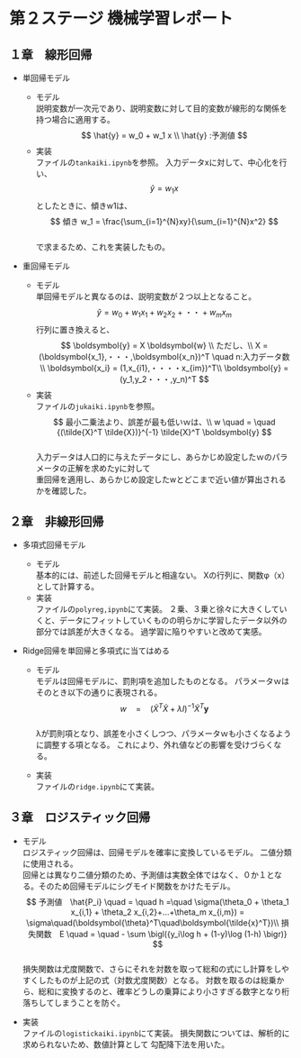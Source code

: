 # 第２ステージ 機械学習レポート
## １章　線形回帰
* 単回帰モデル 
  * モデル  
説明変数が一次元であり、説明変数に対して目的変数が線形的な関係を持つ場合に適用する。  
  $$ \hat{y} = w_0 + w_1 x \\
  \hat{y} :予測値
  $$  
  * 実装  
    ファイルの`tankaiki.ipynb`を参照。
    入力データxに対して、中心化を行い、$$ \hat{y}=w_1 x $$としたときに、傾きw1は、  
    $$ 傾き w_1 = \frac{\sum_{i=1}^{N}xy}{\sum_{i=1}^{N}x^2} $$  
    で求まるため、これを実装したもの。  

* 重回帰モデル  
  * モデル  
  単回帰モデルと異なるのは、説明変数が２つ以上となること。 
  　　$$ \hat{y} = w_0 + w_1 x_1 + w_2 x_2 +・・+w_m x_m $$
    行列に置き換えると、  
      $$ \boldsymbol{y} = X \boldsymbol{w} \\
      ただし、\\
      X = (\boldsymbol{x_1},・・・,\boldsymbol{x_n})^T  \quad n:入力データ数 \\
      \boldsymbol{x_i} = (1,x_{i1},・・・・x_{im})^T\\
      \boldsymbol{y} = (y_1,y_2・・・,y_n)^T $$  
  * 実装  
  ファイルの`jukaiki.ipynb`を参照。  
    $$ 最小二乗法より、誤差が最も低いｗは、\\
    w \quad = \quad {(\tilde{X}^T \tilde{X})}^{-1} \tilde{X}^T \boldsymbol{y} $$  
    入力データは人口的に与えたデータにし、あらかじめ設定したｗのパラメータの正解を求めたyに対して  
    重回帰を適用し、あらかじめ設定したwとどこまで近い値が算出されるかを確認した。
  
## ２章　非線形回帰  
* 多項式回帰モデル  
  * モデル  
  基本的には、前述した回帰モデルと相違ない。
  Xの行列に、関数φ（x）として計算する。
  * 実装  
  ファイルの`polyreg,ipynb`にて実装。
  ２乗、３乗と徐々に大きくしていくと、データにフィットしていくものの明らかに学習したデータ以外の部分では誤差が大きくなる。
  過学習に陥りやすいと改めて実感。  
      
* Ridge回帰を単回帰と多項式に当てはめる  
  * モデル  
  モデルは回帰モデルに、罰則項を追加したものとなる。
  パラメータｗはそのとき以下の通りに表現される。
    $$ w\quad = \quad {(\tilde{X}^T \tilde{X}+\lambda I)}^{-1} \tilde{X}^T \boldsymbol{y} $$  
    λが罰則項となり、誤差を小さくしつつ、パラメータｗも小さくなるように調整する項となる。
    これにより、外れ値などの影響を受けづらくなる。
  
  * 実装  
  ファイルの`ridge.ipynb`にて実装。


## ３章　ロジスティック回帰  
* モデル  
ロジスティック回帰は、回帰モデルを確率に変換しているモデル。
二値分類に使用される。  
回帰とは異なり二値分類のため、予測値は実数全体ではなく、０か１となる。そのため回帰モデルにシグモイド関数をかけたモデル。  
  $$ 予測値　\hat{P_i} \quad = \quad h =\quad \sigma(\theta_0 + \theta_1 x_{i,1} + \theta_2 x_{i,2}+...+\theta_m x_{i,m}) = \sigma\quad(\boldsymbol{\theta}^T\quad\boldsymbol{\tilde{x}^T})\\
  損失関数　E \quad = \quad - \sum \bigl({y_i\log h + (1-y)\log (1-h) \bigr)} 
$$  
  損失関数は尤度関数で、さらにそれを対数を取って総和の式にし計算をしやすくしたものが上記の式（対数尤度関数）となる。
  対数を取るのは総乗から、総和に変換するのと、確率どうしの乗算により小さすぎる数字となり桁落ちしてしまうことを防ぐ。 

  
* 実装  
ファイルの`logistickaiki.ipynb`にて実装。
損失関数については、解析的に求められないため、数値計算として
勾配降下法を用いた。
